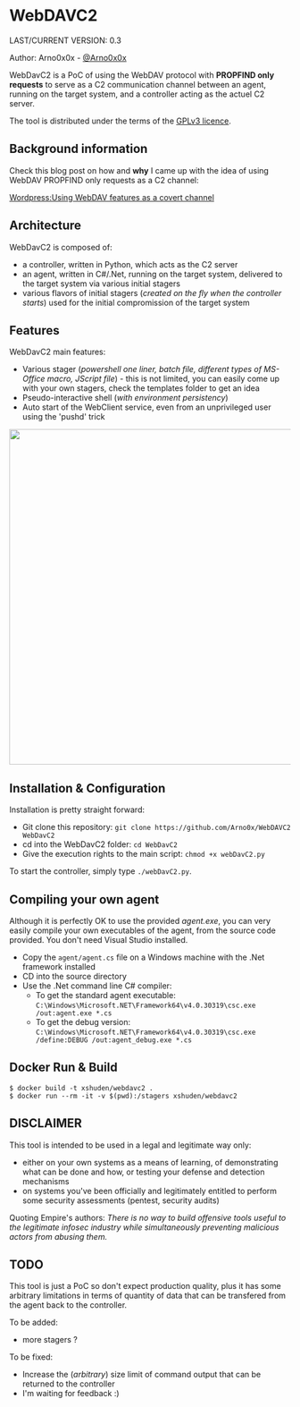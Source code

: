 WebDAVC2
============
LAST/CURRENT VERSION: 0.3

Author: Arno0x0x - [@Arno0x0x](https://twitter.com/Arno0x0x)

WebDavC2 is a PoC of using the WebDAV protocol with **PROPFIND only requests** to serve as a C2 communication channel between an agent, running on the target system, and a controller acting as the actuel C2 server.

The tool is distributed under the terms of the [GPLv3 licence](http://www.gnu.org/copyleft/gpl.html).

Background information
----------------

Check this blog post on how and **why** I came up with the idea of using WebDAV PROPFIND only requests as a C2 channel:

[Wordpress:Using WebDAV features as a covert channel](https://arno0x0x.wordpress.com/2017/09/07/using-webdav-features-as-a-covert-channel/)

Architecture
----------------

WebDavC2 is composed of:
- a controller, written in Python, which acts as the C2 server
- an agent, written in C#/.Net, running on the target system, delivered to the target system via various initial stagers
- various flavors of initial stagers (*created on the fly when the controller starts*) used for the initial compromission of the target system

Features
----------------

WebDavC2 main features:
  - Various stager (*powershell one liner, batch file, different types of MS-Office macro, JScript file*) - this is not limited, you can easily come up with your own stagers, check the templates folder to get an idea
  - Pseudo-interactive shell (*with environment persistency*)
  - Auto start of the WebClient service, even from an unprivileged user using the 'pushd' trick

<img src="https://dl.dropboxusercontent.com/s/swucv9ixr7baumb/webdav_03.png?dl=0" width="600">

Installation & Configuration
------------

Installation is pretty straight forward:
* Git clone this repository: `git clone https://github.com/Arno0x/WebDAVC2 WebDavC2`
* cd into the WebDavC2 folder: `cd WebDavC2`
* Give the execution rights to the main script: `chmod +x webDavC2.py`

To start the controller, simply type `./webDavC2.py`.

Compiling your own agent
------------

Although it is perfectly OK to use the provided *agent.exe*, you can very easily compile your own executables of the agent, from the source code provided. You don't need Visual Studio installed.

* Copy the `agent/agent.cs` file on a Windows machine with the .Net framework installed
* CD into the source directory
* Use the .Net command line C# compiler:
  - To get the standard agent executable: `C:\Windows\Microsoft.NET\Framework64\v4.0.30319\csc.exe /out:agent.exe *.cs`
  - To get the debug version: `C:\Windows\Microsoft.NET\Framework64\v4.0.30319\csc.exe /define:DEBUG /out:agent_debug.exe *.cs`

Docker Run & Build
------------

```
$ docker build -t xshuden/webdavc2 .
$ docker run --rm -it -v $(pwd):/stagers xshuden/webdavc2
```

DISCLAIMER
----------------
This tool is intended to be used in a legal and legitimate way only:
  - either on your own systems as a means of learning, of demonstrating what can be done and how, or testing your defense and detection mechanisms
  - on systems you've been officially and legitimately entitled to perform some security assessments (pentest, security audits)

Quoting Empire's authors:
*There is no way to build offensive tools useful to the legitimate infosec industry while simultaneously preventing malicious actors from abusing them.*

TODO
------------

This tool is just a PoC so don't expect production quality, plus it has some arbitrary limitations in terms of quantity of data that can be transfered from the agent back to the controller.

To be added:
- more stagers ?

To be fixed:
- Increase the (*arbitrary*) size limit of command output that can be returned to the controller
- I'm waiting for feedback :)